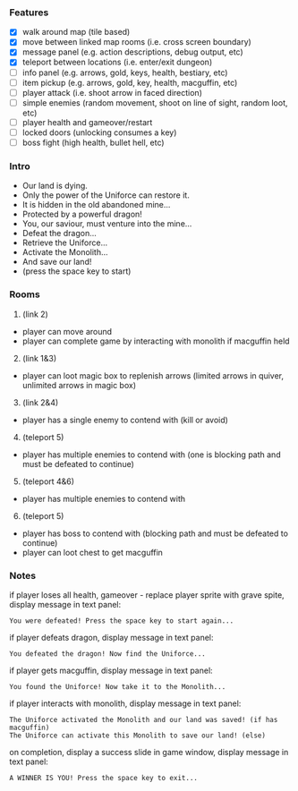 ### Features

- [x] walk around map (tile based)
- [x] move between linked map rooms (i.e. cross screen boundary)
- [x] message panel (e.g. action descriptions, debug output, etc)
- [x] teleport between locations (i.e. enter/exit dungeon)
- [ ] info panel (e.g. arrows, gold, keys, health, bestiary, etc)
- [ ] item pickup (e.g. arrows, gold, key, health, macguffin, etc)
- [ ] player attack (i.e. shoot arrow in faced direction)
- [ ] simple enemies (random movement, shoot on line of sight, random loot, etc)
- [ ] player health and gameover/restart
- [ ] locked doors (unlocking consumes a key)
- [ ] boss fight (high health, bullet hell, etc)

### Intro

* Our land is dying.
* Only the power of the Uniforce can restore it.
* It is hidden in the old abandoned mine...
* Protected by a powerful dragon!
* You, our saviour, must venture into the mine...
* Defeat the dragon...
* Retrieve the Uniforce...
* Activate the Monolith...
* And save our land!
* (press the space key to start)

### Rooms

1. (link 2)
* player can move around
* player can complete game by interacting with monolith if macguffin held

2. (link 1&3)
* player can loot magic box to replenish arrows (limited arrows in quiver, unlimited arrows in magic box)

3. (link 2&4)
* player has a single enemy to contend with (kill or avoid)

4. (teleport 5)
* player has multiple enemies to contend with (one is blocking path and must be defeated to continue)

5. (teleport 4&6)
* player has multiple enemies to contend with

6. (teleport 5)
* player has boss to contend with (blocking path and must be defeated to continue)
* player can loot chest to get macguffin

### Notes

if player loses all health, gameover - replace player sprite with grave spite, display message in text panel:

```
You were defeated! Press the space key to start again...
```

if player defeats dragon, display message in text panel:

```
You defeated the dragon! Now find the Uniforce...
```

if player gets macguffin, display message in text panel:

```
You found the Uniforce! Now take it to the Monolith...
```

if player interacts with monolith, display message in text panel:

```
The Uniforce activated the Monolith and our land was saved! (if has macguffin)
The Uniforce can activate this Monolith to save our land! (else)
```

on completion, display a success slide in game window, display message in text panel:

```
A WINNER IS YOU! Press the space key to exit...
```
